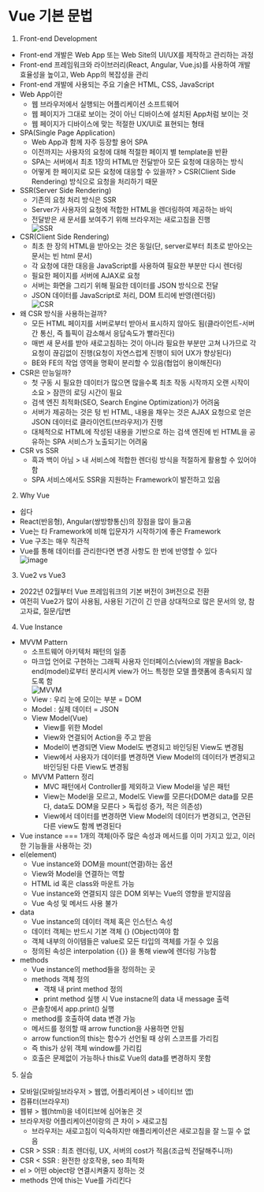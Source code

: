 # Vue 기본 문법
1. Front-end Development
- Front-end 개발은 Web App 또는 Web Site의 UI/UX를 제작하고 관리하는 과정
- Front-end 프레임워크와 라이브러리(React, Angular, Vue.js)를 사용하여 개발 효율성을 높이고, Web App의 복잡성을 관리
- Front-end 개발에 사용되는 주요 기술은 HTML, CSS, JavaScript
- Web App이란
  - 웹 브라우저에서 실행되는 어플리케이션 소프트웨어
  - 웹 페이지가 그대로 보이는 것이 아닌 디바이스에 설치된 App처럼 보이는 것
  - 웹 페이지가 디바이스에 맞는 적절한 UX/UI로 표현되는 형태
- SPA(Single Page Application)
  - Web App과 함께 자주 등장할 용어 SPA
  - 이전까지는 사용자의 요청에 대해 적절한 페이지 별 template을 반환
  - SPA는 서버에서 최초 1장의 HTML만 전달받아 모든 요청에 대응하는 방식
  - 어떻게 한 페이지로 모든 요청에 대응할 수 있을까? > CSR(Client Side Rendering) 방식으로 요청을 처리하기 때문
- SSR(Server Side Rendering)
  - 기존의 요청 처리 방식은 SSR
  - Server가 사용자의 요청에 적합한 HTML을 렌더링하여 제공하는 바익
  - 전달받은 새 문서를 보여주기 위해 브라우저는 새로고침을 진행  
![SSR](https://user-images.githubusercontent.com/122499274/234728096-cc60d24f-626e-4bfa-97db-b994fc913101.png)
- CSR(Client Side Rendering)
  - 최초 한 장의 HTML을 받아오는 것은 동일(단, server로부터 최초로 받아오는 문서는 빈 html 문서)
  - 각 요청에 대한 대응을 JavaScript를 사용하여 필요한 부분만 다시 렌더링
  - 필요한 페이지를 서버에 AJAX로 요청
  - 서버는 화면을 그리기 위해 필요한 데이터를 JSON 방식으로 전달
  - JSON 데이터를 JavaScript로 처리, DOM 트리에 반영(렌더링)  
![CSR](https://user-images.githubusercontent.com/122499274/234728447-e2b1f070-0558-455b-953d-844f42f162d8.png)
- 왜 CSR 방식을 사용하는걸까?
  - 모든 HTML 페이지를 서버로부터 받아서 표시하지 않아도 됨(클라이언트-서버간 통신, 즉 틀픽이 감소해서 응답속도가 빨라진다)
  - 매번 새 문서를 받아 새로고침하는 것이 아니라 필요한 부분만 고쳐 나가므로 각 요청이 끊김없이 진행(요청이 자연스럽게 진행이 되어 UX가 향상된다)
  - BE와 FE의 작업 영역을 명확이 분리할 수 있음(협업이 용이해진다)
- CSR은 만능일까?
  - 첫 구동 시 필요한 데이터가 많으면 많을수록 최초 작동 시작까지 오랜 시작이 소요 > 잠깐의 로딩 시간이 필요
  - 검색 엔진 최적화(SEO, Search Engine Optimization)가 어려움
  - 서버가 제공하는 것은 텅 빈 HTML, 내용을 채우는 것은 AJAX 요청으로 얻은 JSON 데이터로 클라이언트(브라우저)가 진행
  - 대체적으로 HTML에 작성된 내용을 기반으로 하는 검색 엔진에 빈 HTML을 공유하는 SPA 서비스가 노출되기는 어려움
- CSR vs SSR
  - 흑과 백이 아님 > 내 서비스에 적합한 렌더링 방식을 적절하게 활용할 수 있어야함
  - SPA 서비스에서도 SSR을 지원하는 Framework이 발전하고 있음

2. Why Vue
- 쉽다
- React(반응형), Angular(쌍방향통신)의 장점을 많이 들고옴
- Vue는 타 Framework에 비해 입문자가 시작하기에 좋은 Framework
- Vue 구조는 매우 직관적
- Vue를 통해 데이터를 관리한다면 변경 사항도 한 번에 반영할 수 있다  
![image](https://user-images.githubusercontent.com/122499274/234733701-85e6a978-f700-4430-95ba-a933c8f5f6ce.png)  

3. Vue2 vs Vue3
- 2022년 02월부터 Vue 프레임워크의 기본 버전이 3버전으로 전환
- 여전히 Vue2가 많이 사용됨, 사용된 기간이 긴 만큼 상대적으로 많은 문서의 양, 참고자료, 질문/답변

4. Vue Instance
- MVVM Pattern
  - 소프트웨어 아키텍처 패턴의 일종
  - 마크업 언어로 구현하는 그래픽 사용자 인터페이스(view)의 개발을 Back-end(model)로부터 분리시켜 view가 어느 특정한 모델 플랫폼에 종속되지 않도록 함  
![MVVM](https://user-images.githubusercontent.com/122499274/234734660-d94e0f2a-83bc-4a60-a8b4-6c4e5a338d9e.png)
  - View : 우리 눈에 모이는 부분 = DOM
  - Model : 실제 데이터 = JSON
  - View Model(Vue)
    - View를 위한 Model
    - View와 연결되어 Action을 주고 받음
    - Model이 변경되면 View Model도 변경되고 바인딩된 View도 변경됨
    - View에서 사용자가 데이터를 변경하면 View Model의 데이터가 변경되고 바인딩된 다른 View도 변경됨
  - MVVM Pattern 정리
    - MVC 패턴에서 Controller를 제외하고 View Model을 넣은 패턴
    - View는 Model을 모르고, Model도 View를 모른다(DOM은 data를 모른다, data도 DOM을 모른다 > 독립성 증가, 적은 의존성)
    - View에서 데이터를 변경하면 View Model의 데이터가 변경되고, 연관된 다른 view도 함께 변경된다
- Vue instance === 1개의 객체(아주 많은 속성과 메서드를 이미 가지고 있고, 이러한 기능들을 사용하는 것)
- el(element)
  - Vue instance와 DOM을 mount(연결)하는 옵션
  - View와 Model을 연결하는 역할
  - HTML id 혹은 class와 마운트 가능
  - Vue instance와 연결되지 않은 DOM 외부는 Vue의 영향을 받지않음
  - Vue 속성 및 메서드 사용 불가
- data
  - Vue instance의 데이터 객체 혹은 인스턴스 속성
  - 데이터 객체는 반드시 기본 객체 {} (Object)여야 함
  - 객체 내부의 아이템들은 value로 모든 타입의 객체를 가질 수 있음
  - 정의된 속성은 interpolation {{}} 을 통해 view에 렌더링 가능함
- methods
  - Vue instance의 method들을 정의하는 곳
  - methods 객체 정의
    - 객채 내 print method 정의
    - print method 실행 시 Vue instacne의 data 내 message 출력
  - 콘솔창에서 app.print() 실행
  - method를 호출하여 data 변경 가능
  - 메서드를 정의할 때 arrow function을 사용하면 안됨
  - arrow function의 this는 함수가 선언될 때 상위 스코프를 가리킴
  - 즉 this가 상위 객체 window를 가리킴
  - 호출은 문제없이 가능하나 this로 Vue의 data를 변경하지 못함


5. 실습
- 모바일(모바일브라우저 > 웹앱, 어플리케이션 > 네이티브 앱)
- 컴퓨터(브라우저)
- 웹뷰 > 웹(html)을 네이티브에 심어놓은 것
- 브라우저랑 어플리케이션이랑의 큰 차이 > 새로고침
  - 브라우저는 새로고침이 익숙하지만 애플리케이션은 새로고침을 잘 느낄 수 없음
- CSR > SSR : 최초 렌더링, UX, 서버의 cost가 적음(조금씩 전달해주니까)
- CSR < SSR : 완전한 상호작용, seo 최적화
- el > 어떤 object랑 연결시켜줄지 정하는 것
- methods 안에 this는 Vue를 가리킨다